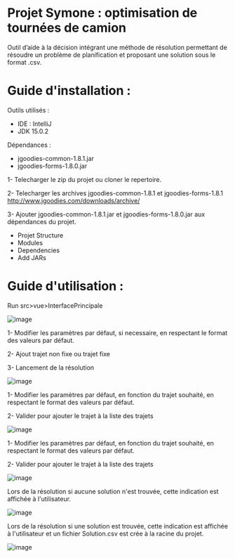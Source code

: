 # Projet Symone : optimisation de tournées de camion

Outil d’aide à la décision intégrant une méthode de résolution permettant de résoudre un problème de planification et proposant une solution sous le format .csv.

# Guide d'installation :

Outils utilisés :
- IDE : IntelliJ
- JDK 15.0.2

Dépendances :
- jgoodies-common-1.8.1.jar
- jgoodies-forms-1.8.0.jar

1- Telecharger le zip du projet ou cloner le repertoire.

2- Telecharger les archives jgoodies-common-1.8.1 et jgoodies-forms-1.8.1 
http://www.jgoodies.com/downloads/archive/

3- Ajouter jgoodies-common-1.8.1.jar et jgoodies-forms-1.8.0.jar aux dépendances du projet.
 - Projet Structure
 - Modules
 - Dependencies
 - Add JARs

# Guide d'utilisation :

Run src>vue>InterfacePrincipale

![image](https://user-images.githubusercontent.com/56535810/112488770-2456dc00-8d7e-11eb-8e4d-d7b0ba016a1d.png)

1- Modifier les paramètres par défaut, si necessaire, en respectant le format des valeurs par défaut.

2- Ajout trajet non fixe ou trajet fixe

3- Lancement de la résolution

![image](https://user-images.githubusercontent.com/56535810/112489035-5b2cf200-8d7e-11eb-9430-8c8799106fc9.png)

1- Modifier les paramètres par défaut, en fonction du trajet souhaité, en respectant le format des valeurs par défaut.

2- Valider pour ajouter le trajet à la liste des trajets

![image](https://user-images.githubusercontent.com/56535810/112489112-6d0e9500-8d7e-11eb-9e82-5b3eabfa3932.png)

1- Modifier les paramètres par défaut, en fonction du trajet souhaité, en respectant le format des valeurs par défaut.

2- Valider pour ajouter le trajet à la liste des trajets

![image](https://user-images.githubusercontent.com/56535810/112490004-4a30b080-8d7f-11eb-8ad9-b4f6f961e7e6.png)

Lors de la résolution si aucune solution n'est trouvée, cette indication est affichée à l'utilisateur.

![image](https://user-images.githubusercontent.com/56535810/112490342-92e86980-8d7f-11eb-9bfa-ba9f926d86a7.png)

Lors de la résolution si une solution est trouvée, cette indication est affichée à l'utilisateur et un fichier Solution.csv est crée à la racine du projet.

![image](https://user-images.githubusercontent.com/56535810/112491562-b8c23e00-8d80-11eb-923b-d4a32c6b1c69.png)
